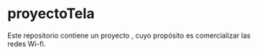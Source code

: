 # proyectoTela
Este repositorio contiene un proyecto , cuyo propósito es comercializar las redes Wi-fi.
